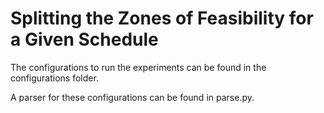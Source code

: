 # Splitting the Zones of Feasibility for a Given Schedule
The configurations to run the experiments can be found in the configurations folder.

A parser for these configurations can be found in parse.py.
